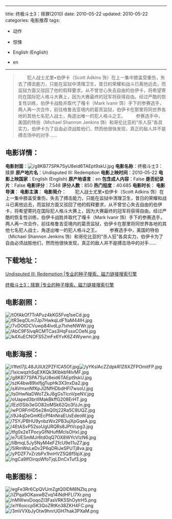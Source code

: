 
---
title: 终极斗士3：赎罪(2010)
date: 2010-05-22
updated: 2010-05-22
categories: 电影推荐
tags:
- 动作
- 惊悚

- English (English)
- en
---


> 　　犯人战士尤里•伯伊卡（Scott Adkins 饰）在上一集中膝盖受重伤，失去了搏击能力，只能在监狱中清理卫生，昔日的荣耀和战斗已离他远去，而监狱方面又驳回了他的假释要求，从不曾甘心失去自由的伯伊卡，将希望寄托在国际犯人格斗大赛上，因为大赛最终的冠军将获得自由。经过严酷的恢复性训练，伯伊卡战胜并取代了嘎卡（Mark Ivanir 饰）手下的参赛选手，两人再一次合作，前往格鲁吉亚境内的葛贡监狱，伯伊卡在那里将同世界各地的其他七名犯人战士，角逐出唯一的犯人格斗之王。  　　参赛选手中，美国的特伯（Michael Shannon Jenkins 饰）和哥伦比亚的“杀人狂”各具实力，伯伊卡为了自由必须战胜他们，然而他很快发现，真正的敌人并不是搏击场中的对手……

## **电影详情**：

**电影封面**：<img src="https://image.tmdb.org/t/p/w200/g8KB77SPA7SyU8eid6TAEpt9skU.jpg" alt="/g8KB77SPA7SyU8eid6TAEpt9skU.jpg" title="/g8KB77SPA7SyU8eid6TAEpt9skU.jpg">
**电影名称**：终极斗士3：赎罪
**原产地片名**：Undisputed III: Redemption
**电影上映时间**：2010-05-22
**电影上映国家**：English (English)
**原产地语言**：en
**包含成人内容**：False
**是否纪录片**：False
**电影评分**：7.548
**评分人数**：850
**热门程度**：40.685
**电影时长**：
**电影导演**：
**电影主演**：
**电影简介**：　　犯人战士尤里•伯伊卡（Scott Adkins 饰）在上一集中膝盖受重伤，失去了搏击能力，只能在监狱中清理卫生，昔日的荣耀和战斗已离他远去，而监狱方面又驳回了他的假释要求，从不曾甘心失去自由的伯伊卡，将希望寄托在国际犯人格斗大赛上，因为大赛最终的冠军将获得自由。经过严酷的恢复性训练，伯伊卡战胜并取代了嘎卡（Mark Ivanir 饰）手下的参赛选手，两人再一次合作，前往格鲁吉亚境内的葛贡监狱，伯伊卡在那里将同世界各地的其他七名犯人战士，角逐出唯一的犯人格斗之王。  　　参赛选手中，美国的特伯（Michael Shannon Jenkins 饰）和哥伦比亚的“杀人狂”各具实力，伯伊卡为了自由必须战胜他们，然而他很快发现，真正的敌人并不是搏击场中的对手……

## **下载地址**：
[Undisputed III: Redemption |专业的种子搜索、磁力链接搜索引擎](https://movie.amd794.com:2083/?search=Undisputed%20III%3A%20Redemption&ordering=&mode=match_phrase&page_size=10&page=1)

[终极斗士3：赎罪 |专业的种子搜索、磁力链接搜索引擎](https://movie.amd794.com:2083/?search=%E7%BB%88%E6%9E%81%E6%96%97%E5%A3%AB3%EF%BC%9A%E8%B5%8E%E7%BD%AA&ordering=&mode=match_phrase&page_size=10&page=1)
 

## **电影剧照**：
<img src="https://image.tmdb.org/t/p/original/tOfAkOf7TrAPuz4kKG5Fvq1seCd.jpg" alt="/tOfAkOf7TrAPuz4kKG5Fvq1seCd.jpg" title="/tOfAkOf7TrAPuz4kKG5Fvq1seCd.jpg"><img src="https://image.tmdb.org/t/p/original/tR3eqOLm7Jp7HwkqLdF1IaM44IH.jpg" alt="/tR3eqOLm7Jp7HwkqLdF1IaM44IH.jpg" title="/tR3eqOLm7Jp7HwkqLdF1IaM44IH.jpg"><img src="https://image.tmdb.org/t/p/original/7vDOtDCVuwp84lvdLp7IxheNWWr.jpg" alt="/7vDOtDCVuwp84lvdLp7IxheNWWr.jpg" title="/7vDOtDCVuwp84lvdLp7IxheNWWr.jpg"><img src="https://image.tmdb.org/t/p/original/AbC9F5lvqRCMTCas3HqFssxCOeN.jpg" alt="/AbC9F5lvqRCMTCas3HqFssxCOeN.jpg" title="/AbC9F5lvqRCMTCas3HqFssxCOeN.jpg"><img src="https://image.tmdb.org/t/p/original/k4XuECNOFS5ZmFx6YvK6Z4Wywnn.jpg" alt="/k4XuECNOFS5ZmFx6YvK6Z4Wywnn.jpg" title="/k4XuECNOFS5ZmFx6YvK6Z4Wywnn.jpg">

## **电影海报**：
<img src="https://image.tmdb.org/t/p/original/i1fetl7jL48JUIUt2PZFlCA5Of.jpg" alt="/i1fetl7jL48JUIUt2PZFlCA5Of.jpg" title="/i1fetl7jL48JUIUt2PZFlCA5Of.jpg"><img src="https://image.tmdb.org/t/p/original/yYKslAcZZdpkR1Z6XZFPOmitFP.jpg" alt="/yYKslAcZZdpkR1Z6XZFPOmitFP.jpg" title="/yYKslAcZZdpkR1Z6XZFPOmitFP.jpg"><img src="https://image.tmdb.org/t/p/original/1xicwqzhSqEXKQk3Klbkbf4IvMF.jpg" alt="/1xicwqzhSqEXKQk3Klbkbf4IvMF.jpg" title="/1xicwqzhSqEXKQk3Klbkbf4IvMF.jpg"><img src="https://image.tmdb.org/t/p/original/g8KB77SPA7SyU8eid6TAEpt9skU.jpg" alt="/g8KB77SPA7SyU8eid6TAEpt9skU.jpg" title="/g8KB77SPA7SyU8eid6TAEpt9skU.jpg"><img src="https://image.tmdb.org/t/p/original/szK4bw89lxlfjgTupHk3X3nxDa2.jpg" alt="/szK4bw89lxlfjgTupHk3X3nxDa2.jpg" title="/szK4bw89lxlfjgTupHk3X3nxDa2.jpg"><img src="https://image.tmdb.org/t/p/original/sAVmxnNfKpJl2NfHDbdHFl7wsoU.jpg" alt="/sAVmxnNfKpJl2NfHDbdHFl7wsoU.jpg" title="/sAVmxnNfKpJl2NfHDbdHFl7wsoU.jpg"><img src="https://image.tmdb.org/t/p/original/ls0HwNaDWoTZkJ8gGsTlcnVpeNV.jpg" alt="/ls0HwNaDWoTZkJ8gGsTlcnVpeNV.jpg" title="/ls0HwNaDWoTZkJ8gGsTlcnVpeNV.jpg"><img src="https://image.tmdb.org/t/p/original/oUaped3briIlMakBkffG208ErHT.jpg" alt="/oUaped3briIlMakBkffG208ErHT.jpg" title="/oUaped3briIlMakBkffG208ErHT.jpg"><img src="https://image.tmdb.org/t/p/original/lEzI0Sib3eGO82oMSk62Qo3fzJn.jpg" alt="/lEzI0Sib3eGO82oMSk62Qo3fzJn.jpg" title="/lEzI0Sib3eGO82oMSk62Qo3fzJn.jpg"><img src="https://image.tmdb.org/t/p/original/wPORFrHD5e28nQ0tj22Ra5C8UQZ.jpg" alt="/wPORFrHD5e28nQ0tj22Ra5C8UQZ.jpg" title="/wPORFrHD5e28nQ0tj22Ra5C8UQZ.jpg"><img src="https://image.tmdb.org/t/p/original/i9J4qDeGmKEcPf4nNraEUsEdeoW.jpg" alt="/i9J4qDeGmKEcPf4nNraEUsEdeoW.jpg" title="/i9J4qDeGmKEcPf4nNraEUsEdeoW.jpg"><img src="https://image.tmdb.org/t/p/original/7SYJPBHU9ynbzWx2PB3ujXpGqeA.jpg" alt="/7SYJPBHU9ynbzWx2PB3ujXpGqeA.jpg" title="/7SYJPBHU9ynbzWx2PB3ujXpGqeA.jpg"><img src="https://image.tmdb.org/t/p/original/4EtASvP52soUgURQRs8JPtVcpg3.jpg" alt="/4EtASvP52soUgURQRs8JPtVcpg3.jpg" title="/4EtASvP52soUgURQRs8JPtVcpg3.jpg"><img src="https://image.tmdb.org/t/p/original/tfg0x2eTPocyGfNHuftMclsOHxI.jpg" alt="/tfg0x2eTPocyGfNHuftMclsOHxI.jpg" title="/tfg0x2eTPocyGfNHuftMclsOHxI.jpg"><img src="https://image.tmdb.org/t/p/original/e7UESmMJr6td0qQ7OX8WYcVIzN6.jpg" alt="/e7UESmMJr6td0qQ7OX8WYcVIzN6.jpg" title="/e7UESmMJr6td0qQ7OX8WYcVIzN6.jpg"><img src="https://image.tmdb.org/t/p/original/liBmqL5Jy5NyM4eFZfcU9e11uZ7.jpg" alt="/liBmqL5Jy5NyM4eFZfcU9e11uZ7.jpg" title="/liBmqL5Jy5NyM4eFZfcU9e11uZ7.jpg"><img src="https://image.tmdb.org/t/p/original/5IRmWsLeDv2P6qDRiJeSPUTj8va.jpg" alt="/5IRmWsLeDv2P6qDRiJeSPUTj8va.jpg" title="/5IRmWsLeDv2P6qDRiJeSPUTj8va.jpg"><img src="https://image.tmdb.org/t/p/original/yPDZF7vZrzbPx1hnHVZ5Q8f5lpX.jpg" alt="/yPDZF7vZrzbPx1hnHVZ5Q8f5lpX.jpg" title="/yPDZF7vZrzbPx1hnHVZ5Q8f5lpX.jpg"><img src="https://image.tmdb.org/t/p/original/ngCa9IfOirqoWfoTjqLDnCxTuf3.jpg" alt="/ngCa9IfOirqoWfoTjqLDnCxTuf3.jpg" title="/ngCa9IfOirqoWfoTjqLDnCxTuf3.jpg">

## **电影图标**：
<img src="https://image.tmdb.org/t/p/original/egFe3Rr6CpQVUmZgtQ0lDM8NZIq.png" alt="/egFe3Rr6CpQVUmZgtQ0lDM8NZIq.png" title="/egFe3Rr6CpQVUmZgtQ0lDM8NZIq.png"><img src="https://image.tmdb.org/t/p/original/iZPqa9OKaxwBZvq14iNdHFLl7Xr.png" alt="/iZPqa9OKaxwBZvq14iNdHFLl7Xr.png" title="/iZPqa9OKaxwBZvq14iNdHFLl7Xr.png"><img src="https://image.tmdb.org/t/p/original/nMWwxDoqoZI3FasVRK5ShOytrH5.png" alt="/nMWwxDoqoZI3FasVRK5ShOytrH5.png" title="/nMWwxDoqoZI3FasVRK5ShOytrH5.png"><img src="https://image.tmdb.org/t/p/original/xiY6oiccp5K3QoZRtKn38ZKH4FC.png" alt="/xiY6oiccp5K3QoZRtKn38ZKH4FC.png" title="/xiY6oiccp5K3QoZRtKn38ZKH4FC.png"><img src="https://image.tmdb.org/t/p/original/3mVVXbJyOtw9hnrUGH7hak3PXaM.png" alt="/3mVVXbJyOtw9hnrUGH7hak3PXaM.png" title="/3mVVXbJyOtw9hnrUGH7hak3PXaM.png">
